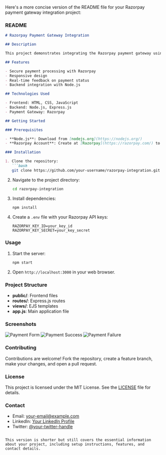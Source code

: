 Here's a more concise version of the README file for your Razorpay payment gateway integration project:

### README

```markdown
# Razorpay Payment Gateway Integration

## Description

This project demonstrates integrating the Razorpay payment gateway using HTML, CSS, JavaScript, and Node.js. It provides a simple web application for processing payments securely.

## Features

- Secure payment processing with Razorpay
- Responsive design
- Real-time feedback on payment status
- Backend integration with Node.js

## Technologies Used

- Frontend: HTML, CSS, JavaScript
- Backend: Node.js, Express.js
- Payment Gateway: Razorpay

## Getting Started

### Prerequisites

- **Node.js**: Download from [nodejs.org](https://nodejs.org/)
- **Razorpay Account**: Create at [Razorpay](https://razorpay.com/) to obtain API keys.

### Installation

1. Clone the repository:
   ```bash
   git clone https://github.com/your-username/razorpay-integration.git
   ```
2. Navigate to the project directory:
   ```bash
   cd razorpay-integration
   ```
3. Install dependencies:
   ```bash
   npm install
   ```
4. Create a `.env` file with your Razorpay API keys:
   ```plaintext
   RAZORPAY_KEY_ID=your_key_id
   RAZORPAY_KEY_SECRET=your_key_secret
   ```

### Usage

1. Start the server:
   ```bash
   npm start
   ```
2. Open `http://localhost:3000` in your web browser.

### Project Structure

- **public/**: Frontend files
- **routes/**: Express.js routes
- **views/**: EJS templates
- **app.js**: Main application file

### Screenshots

![Payment Form](screenshots/payment-form.png)
![Payment Success](screenshots/payment-success.png)
![Payment Failure](screenshots/payment-failure.png)

### Contributing

Contributions are welcome! Fork the repository, create a feature branch, make your changes, and open a pull request.

### License

This project is licensed under the MIT License. See the [LICENSE](LICENSE) file for details.

### Contact

- Email: [your-email@example.com](mailto:your-email@example.com)
- LinkedIn: [Your LinkedIn Profile](https://linkedin.com/in/your-profile)
- Twitter: [@your-twitter-handle](https://twitter.com/your-twitter-handle)
```

This version is shorter but still covers the essential information about your project, including setup instructions, features, and contact details.
